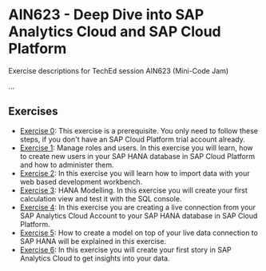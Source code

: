 # AIN623 - Deep Dive into SAP Analytics Cloud and SAP Cloud Platform
Exercise descriptions for TechEd session AIN623 (Mini-Code Jam)

...

## Exercises
- [Exercise 0](./exercise0/README.md): This exercise is a prerequisite. You only need to follow these steps, if you don't have an SAP Cloud Platform trial account already.
- [Exercise 1](./exercise1/README.md): Manage roles and users. In this exercise you will learn, how to create new users in your SAP HANA database in SAP Cloud Platform and how to administer them.
- [Exercise 2](./exercise2/README.md): In this exercise you will learn how to import data with your web based development workbench.
- [Exercise 3](./exercise3/README.md): HANA Modelling. In this exercise you will create your first calculation view and test it with the SQL console.
- [Exercise 4](./exercise4/README.md): In this exercise you are creating a live connection from your SAP Analytics Cloud Account to your SAP HANA database in SAP Cloud Platform.
- [Exercise 5](./exercise5/README.md): How to create a model on top of your live data connection to SAP HANA will be explained in this exercise.
- [Exercise 6](./exercise6/README.md): In this exercise you will create your first story in SAP Analytics Cloud to get insights into your data.
